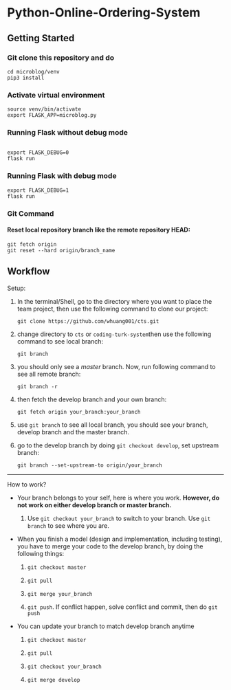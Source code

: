 # Python-Online-Ordering-System

## Getting Started 

### Git clone this repository and do 
```
cd microblog/venv
pip3 install
```

### Activate virtual environment
```
source venv/bin/activate
export FLASK_APP=microblog.py
```

### Running Flask without debug mode
```

export FLASK_DEBUG=0
flask run
```

### Running Flask with debug mode
```
export FLASK_DEBUG=1
flask run
```

### Git Command
#### Reset local repository branch like the remote repository HEAD:
```
git fetch origin
git reset --hard origin/branch_name
```


## Workflow

Setup:

1. In the terminal/Shell, go to the directory where you want to place the team project, then use the following command to clone our project:

	`git clone https://github.com/whuang001/cts.git`

2. change directory to `cts` or `coding-turk-system`then use the following command to see local branch:

	`git branch`

3. you should only see a *master* branch. Now, run following command to see all remote branch:

	`git branch -r`

4. then fetch the develop branch and your own branch:

	`git fetch origin your_branch:your_branch`

5. use `git branch` to see all local branch, you should see your branch, develop branch and the master branch.

6. go to the develop branch by doing `git checkout develop`, set upstream branch:

	`git branch --set-upstream-to origin/your_branch`

---

How to work?

- Your branch belongs to your self, here is where you work. **However, do not work on either develop branch or master branch.**

	1. Use `git checkout your_branch` to switch to your branch. Use `git branch` to see where you are.

- When you finish a model (design and implementation, including testing), you have to merge your code to the develop branch, by doing the following things:

	1. `git checkout master`

	2. `git pull`

	3. `git merge your_branch`

	4. `git push`. If conflict happen, solve conflict and commit, then do `git push`
	
- You can update your branch to match develop branch anytime

	1. `git checkout master`
	
	2. `git pull`
	
	3. `git checkout your_branch`
	
	4. `git merge develop`
